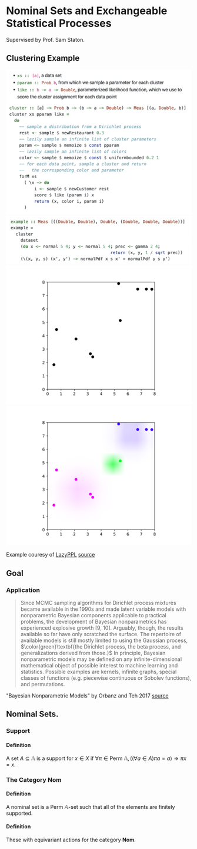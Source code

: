 # Nominal Sets and Exchangeable Statistical Processes

Supervised by Prof. Sam Staton.

## Clustering Example

![](generator.png)
![](instance.png)
![](dataset.svg)
![](map.svg)

Example couresy of [LazyPPL](https://lazyppl.bitbucket.io) [source](https://lazyppl.bitbucket.io/ClusteringDemo.html)

## Goal

### Application

> Since MCMC sampling algorithms for Dirichlet process mixtures became available in the 1990s and made latent variable models with nonparametric Bayesian components applicable to practical problems, the development of Bayesian nonparametrics has experienced explosive growth [9, 10]. Arguably, though, the results available so far have only scratched the surface. The repertoire of available models is still mostly limited to using the Gaussian process, $\color{green}\textbf{the Dirichlet process, the beta process, and generalizations derived from those.}$ In principle, Bayesian nonparametric models may be defined on any infinite-dimensional mathematical object of possible interest to machine learning and statistics. Possible examples are kernels, infinite graphs, special classes of functions (e.g. piecewise continuous or Sobolev functions), and permutations.

"Bayesian Nonparametric Models" by Orbanz and Teh 2017 [source](https://link.springer.com/referenceworkentry/10.1007/978-1-4899-7687-1_928)

## Nominal Sets.

### Support
#### Definition

A set $A \subseteq \mathbb{A}$ is a support for $x \in X$ if $\forall \pi \in \text{Perm } \mathbb{A}, ((\forall a \in A) \pi a = a) \Rightarrow \pi x = x$.

### The Category Nom
#### Definition

A nominal set is a $\text{Perm } \mathbb{A}$-set such that all of the elements are finitely supported.

#### Definition

These with equivariant actions for the category $\textbf{Nom}$.
